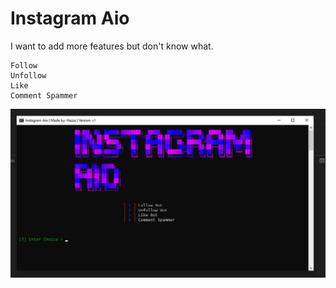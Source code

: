 # Instagram Aio


I want to add more features but don't know what.

```
Follow
Unfollow
Like
Comment Spammer
```

![Screenshot](ig_aio.png)
